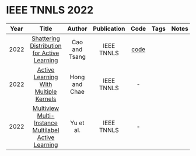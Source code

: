 # IEEE TNNLS 2022

| Year |                                                Title                                                |    Author     | Publication |                                                Code                                                | Tags | Notes |
|:----:|:---------------------------------------------------------------------------------------------------:|:-------------:|:-----------:|:--------------------------------------------------------------------------------------------------:|:----:|:-----:|
| 2022 |     [Shattering Distribution for Active Learning](https://ieeexplore.ieee.org/document/9234504)     | Cao and Tsang | IEEE TNNLS  | [code](https://github.com/XiaofengCao-MachineLearning/Shattering-Distribution-for-Active-Learning) |      |       |
| 2022 |        [Active Learning With Multiple Kernels](https://ieeexplore.ieee.org/document/9325069)        | Hong and Chae | IEEE TNNLS  |                                                 -                                                  |      |       |
| 2022 | [Multiview Multi-Instance Multilabel Active Learning](https://ieeexplore.ieee.org/document/9354014) |   Yu et al.   | IEEE TNNLS  |                                                 -                                                  |      |       |
